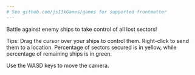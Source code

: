 ```yaml
---
# See github.com/js13kGames/games for supported frontmatter
---
```

Battle against enemy ships to take control of all lost sectors!

Tips: Drag the cursor over your ships to control them. Right-click to send them to a location. Percentage of sectors secured is in yellow, while percentage of remaining ships is in green.

Use the WASD keys to move the camera.